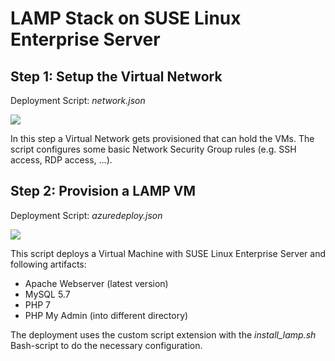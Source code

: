 # LAMP Stack on SUSE Linux Enterprise Server

## Step 1: Setup the Virtual Network

Deployment Script: *network.json*

<a href="https://portal.azure.com/#create/Microsoft.Template/uri/https%3A%2F%2Fraw.githubusercontent.com%2Fhsirtl%2Flamp-stack-on-sles%2Fmaster%2Fnetwork.json" target="_blank">
    <img src="http://azuredeploy.net/deploybutton.png"/>
</a>

In this step a Virtual Network gets provisioned that can hold the VMs. The script configures some basic
Network Security Group rules (e.g. SSH access, RDP access, ...).


## Step 2: Provision a LAMP VM

Deployment Script: *azuredeploy.json*

<a href="https://portal.azure.com/#create/Microsoft.Template/uri/https%3A%2F%2Fraw.githubusercontent.com%2Fhsirtl%2Flamp-stack-on-sles%2Fmaster%2Fazuredeploy.json" target="_blank">
    <img src="http://azuredeploy.net/deploybutton.png"/>
</a>

This script deploys a Virtual Machine with SUSE Linux Enterprise Server and following artifacts:

* Apache Webserver (latest version)
* MySQL 5.7
* PHP 7
* PHP My Admin (into different directory)

The deployment uses the custom script extension with the *install_lamp.sh* Bash-script to do the
necessary configuration.